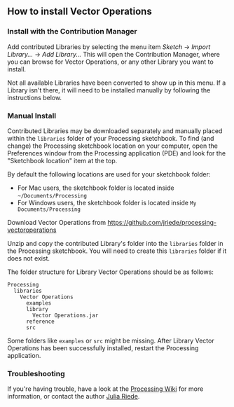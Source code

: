 ## How to install Vector Operations

### Install with the Contribution Manager

Add contributed Libraries by selecting the menu item _Sketch_ → _Import Library..._ → _Add Library..._ This will open the Contribution Manager, where you can browse for Vector Operations, or any other Library you want to install.

Not all available Libraries have been converted to show up in this menu. If a Library isn't there, it will need to be installed manually by following the instructions below.

### Manual Install

Contributed Libraries may be downloaded separately and manually placed within the `libraries` folder of your Processing sketchbook. To find (and change) the Processing sketchbook location on your computer, open the Preferences window from the Processing application (PDE) and look for the "Sketchbook location" item at the top.

By default the following locations are used for your sketchbook folder: 
  * For Mac users, the sketchbook folder is located inside `~/Documents/Processing` 
  * For Windows users, the sketchbook folder is located inside `My Documents/Processing`

Download Vector Operations from https://github.com/jriede/processing-vectoroperations

Unzip and copy the contributed Library's folder into the `libraries` folder in the Processing sketchbook. You will need to create this `libraries` folder if it does not exist.

The folder structure for Library Vector Operations should be as follows:

```
Processing
  libraries
    Vector Operations
      examples
      library
        Vector Operations.jar
      reference
      src
```
             
Some folders like `examples` or `src` might be missing. After Library Vector Operations has been successfully installed, restart the Processing application.

### Troubleshooting

If you're having trouble, have a look at the [Processing Wiki](https://github.com/processing/processing/wiki/How-to-Install-a-Contributed-Library) for more information, or contact the author [Julia Riede](https://jriede.github.io).
